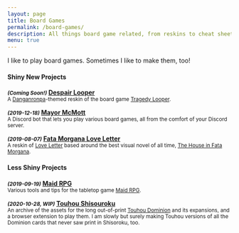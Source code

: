 ```yaml
---
layout: page
title: Board Games
permalink: /board-games/
description: All things board game related, from reskins to cheat sheets to the inimitable Mayor McMott.
menu: true
---
```


I like to play board games. Sometimes I like to make them, too!


<h4><b>Shiny New Projects</b></h4>


<b><em><small>(Coming Soon!)</small></em>  <a href="/board-games/despair-looper/">Despair Looper</a></b><br/>
<small>A <a href="https://store.steampowered.com/app/413410/Danganronpa_Trigger_Happy_Havoc/">Danganronpa</a>-themed reskin of the board game <a href="https://boardgamegeek.com/boardgame/148319/tragedy-looper">Tragedy Looper</a>.</small>


<b><em><small>(2019-12-18)</small></em>  <a href="/board-games/mayor-mcmott/">Mayor McMott</a></b><br/>
<small>A Discord bot that lets you play various board games, all from the comfort of your Discord server.</small>


<b><em><small>(2019-08-07)</small></em>  <a href="/board-games/fata-rabu/">Fata Morgana Love Letter</a></b><br/>
<small>A reskin of <a href="https://boardgamegeek.com/boardgame/129622/love-letter">Love Letter</a> based around the best visual novel of all time, <a href="https://store.steampowered.com/app/303310/The_House_in_Fata_Morgana/">The House in Fata Morgana</a>.</small>


<h4><b>Less Shiny Projects</b></h4>


<b><em><small>(2019-09-19)</small></em>  <a href="/board-games/meido/">Maid RPG</a></b><br/>
<small>Various tools and tips for the tabletop game <a href="http://maidrpg.com/index.shtml">Maid RPG</a>.</small>


<b><em><small>(2020-10-28, WIP)</small></em>  <a href="/board-games/shisouroku/">Touhou Shisouroku</a></b><br/>
<small>An archive of the assets for the long out-of-print <a href="https://boardgamegeek.com/boardgame/89383/touhou-shisouroku-touhou-koumakyou-hen">Touhou Dominion</a> and its expansions, and a browser extension to play them. I am slowly but surely making Touhou versions of all the Dominion cards that never saw print in Shisoroku, too.</small>